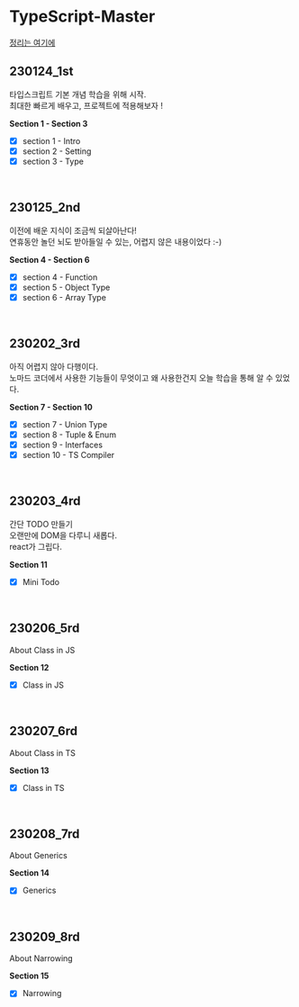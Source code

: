 # TypeScript-Master

<a href="https://www.notion.so/onemorebottlee/TypeScript-with-Webpack-React-adaed75a322a497b8b3c3bfd367b2f3a">정리는 여기에</a>

## 230124_1st

타입스크립트 기본 개념 학습을 위해 시작.  
최대한 빠르게 배우고, 프로젝트에 적용해보자 !

**Section 1 - Section 3**
- [x] section 1 - Intro
- [x] section 2 - Setting
- [x] section 3 - Type

<br/>

## 230125_2nd

이전에 배운 지식이 조금씩 되살아난다!  
연휴동안 놀던 뇌도 받아들일 수 있는, 어렵지 않은 내용이었다 :-)  

**Section 4 - Section 6**
- [x] section 4 - Function
- [x] section 5 - Object Type
- [x] section 6 - Array Type

<br/>

## 230202_3rd

아직 어렵지 않아 다행이다.  
노마드 코더에서 사용한 기능들이 무엇이고 왜 사용한건지 오늘 학습을 통해 알 수 있었다.  

**Section 7 - Section 10**
- [x] section 7 - Union Type
- [x] section 8 - Tuple & Enum
- [x] section 9 - Interfaces
- [x] section 10 - TS Compiler

<br/>

## 230203_4rd

간단 TODO 만들기  
오랜만에 DOM을 다루니 새롭다.  
react가 그립다.  

**Section 11**
- [x] Mini Todo

<br/>

## 230206_5rd

About Class in JS

**Section 12**
- [x] Class in JS

<br/>

## 230207_6rd

About Class in TS

**Section 13**
- [x] Class in TS

<br/>

## 230208_7rd

About Generics

**Section 14**
- [x] Generics

<br/>

## 230209_8rd

About Narrowing

**Section 15**
- [x] Narrowing

<br/>